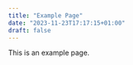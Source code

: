 ```yaml
---
title: "Example Page"
date: "2023-11-23T17:17:15+01:00"
draft: false
---
```


This is an example page.
